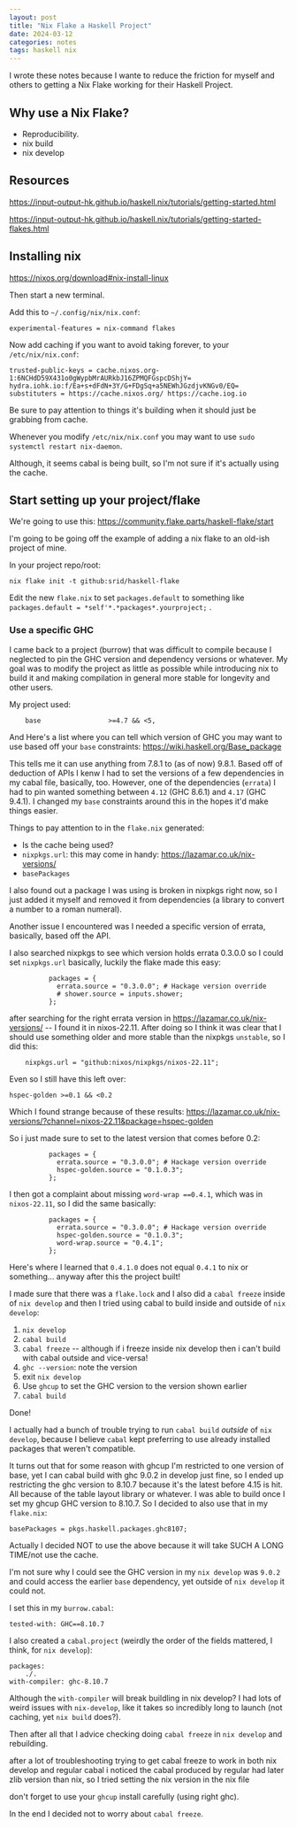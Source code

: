 ```yaml
---
layout: post
title: "Nix Flake a Haskell Project"
date: 2024-03-12
categories: notes
tags: haskell nix
---
```


I wrote these notes because I wante to reduce the friction for myself and
others to getting a Nix Flake working for their Haskell Project.

## Why use a Nix Flake?

  * Reproducibility.
  * nix build
  * nix develop

## Resources

https://input-output-hk.github.io/haskell.nix/tutorials/getting-started.html

https://input-output-hk.github.io/haskell.nix/tutorials/getting-started-flakes.html

## Installing nix

https://nixos.org/download#nix-install-linux

Then start a new terminal.

Add this to `~/.config/nix/nix.conf`:

```
experimental-features = nix-command flakes
```

Now add caching if you want to avoid taking forever, to your `/etc/nix/nix.conf`:

```
trusted-public-keys = cache.nixos.org-1:6NCHdD59X431o0gWypbMrAURkbJ16ZPMQFGspcDShjY= hydra.iohk.io:f/Ea+s+dFdN+3Y/G+FDgSq+a5NEWhJGzdjvKNGv0/EQ=
substituters = https://cache.nixos.org/ https://cache.iog.io
```

Be sure to pay attention to things it's building when it should just be
grabbing from cache.

Whenever you modify `/etc/nix/nix.conf` you may want to use `sudo systemctl
restart nix-daemon`.

Although, it seems cabal is being built, so I'm not sure if it's actually using
the cache.

## Start setting up your project/flake

We're going to use this: https://community.flake.parts/haskell-flake/start

I'm going to be going off the example of adding a nix flake to an old-ish project of mine.

In your project repo/root:

```
nix flake init -t github:srid/haskell-flake
```

Edit the new `flake.nix` to set `packages.default` to something like ` packages.default = *self'*.*packages*.yourproject;` .

### Use a specific GHC

I came back to a project (burrow) that was difficult to compile because I neglected to pin the GHC version and dependency versions or whatever. My goal was to modify the project as little as possible while introducing nix to build it and making compilation in general more stable for longevity and other users.

My project used:

```
    base                 >=4.7 && <5,
```

And Here's a list where you can tell which version of GHC you may want to use based off your `base` constraints: https://wiki.haskell.org/Base_package

This tells me it can use anything from 7.8.1 to (as of now) 9.8.1. Based off of deduction of APIs I kenw I had to set the versions of a few dependencies in my cabal file, basically, too. However, one of the dependencies  (`errata`) I had to pin wanted something between `4.12` (GHC 8.6.1) and `4.17` (GHC 9.4.1). I changed my `base` constraints around this in the hopes it'd make things easier.

Things to pay attention to in the `flake.nix` generated:

* Is the cache being used?
* `nixpkgs.url`: this may come in handy: https://lazamar.co.uk/nix-versions/
* `basePackages`

I also found out a package I was using is broken in nixpkgs right now, so I just added it myself and removed it from dependencies (a library to convert a number to a roman numeral).

Another issue I encountered was I needed a specific version of errata, basically, based off the API.

I also searched nixpkgs to see which version holds errata 0.3.0.0 so I could set `nixpkgs.url` basically, luckily the flake made this easy:

```
          packages = {
            errata.source = "0.3.0.0"; # Hackage version override
            # shower.source = inputs.shower;
          };
```

after searching for the right errata version in https://lazamar.co.uk/nix-versions/ -- I found it in nixos-22.11. After doing so I think it was clear that I should use something older and more stable than the nixpkgs `unstable`, so I did this:

```
    nixpkgs.url = "github:nixos/nixpkgs/nixos-22.11";
```

Even so I still have this left over:

```
hspec-golden >=0.1 && <0.2
```

Which I found strange because of these results: https://lazamar.co.uk/nix-versions/?channel=nixos-22.11&package=hspec-golden

So i just made sure to set to the latest version that comes before 0.2:

```
          packages = {
            errata.source = "0.3.0.0"; # Hackage version override
            hspec-golden.source = "0.1.0.3";
          };
```

I then got a complaint about missing `word-wrap ==0.4.1`, which was in `nixos-22.11`, so I did the same basically:

```
          packages = {
            errata.source = "0.3.0.0"; # Hackage version override
            hspec-golden.source = "0.1.0.3";
            word-wrap.source = "0.4.1";
          };
```

Here's where I learned that `0.4.1.0` does not equal `0.4.1` to nix or something... anyway after this the project built!

I made sure that there was a `flake.lock` and I also did a `cabal freeze` inside of `nix develop` and then I tried using cabal to build inside and outside of `nix develop`:

1. `nix develop`
1. `cabal build`
1. `cabal freeze` -- although if i freeze inside nix develop then i can't build with cabal outside and vice-versa!
1. `ghc --version`: note the version
1. exit `nix develop`
1. Use `ghcup` to set the GHC version to the version shown earlier
1. `cabal build`

Done!

I actually had a bunch of trouble trying to run `cabal build` *outside* of `nix
develop`, because I believe `cabal` kept preferring to use already installed
packages that weren't compatible.

It turns out that for some reason with ghcup I'm restricted to one version of
base, yet I can cabal build with ghc 9.0.2 in develop just fine, so I ended up
restricting the ghc version to 8.10.7 because it's the latest before 4.15 is
hit. All because of the table layout library or whatever. I was able to build once I set my ghcup GHC version to 8.10.7. So I decided to also use that in my `flake.nix`:

```
basePackages = pkgs.haskell.packages.ghc8107;
```

Actually I decided NOT to use the above because it will take SUCH A LONG
TIME/not use the cache.

I'm not sure why I could see the GHC version in my `nix develop` was `9.0.2`
and could access the earlier `base` dependency, yet outside of `nix develop` it
could not.

I set this in my `burrow.cabal`:

```
tested-with: GHC==8.10.7
```

I also created a `cabal.project` (weirdly the order of the fields mattered, I think, for `nix develop`):

```
packages:
    ./.
with-compiler: ghc-8.10.7
```

Although the `with-compiler` will break buildling in nix develop? I had lots of
weird issues with `nix-develop`, like it takes so incredibly long to launch
(not caching, yet `nix build` does?).

Then after all that I advice checking doing `cabal freeze` in `nix develop` and
rebuilding.

after a lot of troubleshooting trying to get cabal freeze to work in both nix develop and regular cabal i noticed the cabal produced by regular had later zlib version than nix, so I tried setting the nix version in the nix file

don't forget to use your `ghcup` install carefully (using right ghc).

In the end I decided not to worry about `cabal freeze`.

